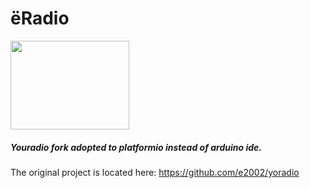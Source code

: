 # ёRadio
<img src="images/yologo.png" width="190" height="142">

##### Youradio fork adopted to platformio instead of arduino ide.

The original project is located here: https://github.com/e2002/yoradio

